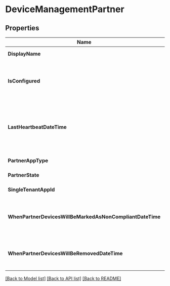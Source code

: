 # DeviceManagementPartner

## Properties

Name | Type | Description | Notes
------------ | ------------- | ------------- | -------------
**DisplayName** | **string** | Partner display name | [optional] 
**IsConfigured** | **bool** | Whether device management partner is configured or not | [optional] 
**LastHeartbeatDateTime** | [**time.Time**](time.Time.md) | Timestamp of last heartbeat after admin enabled option Connect to Device management Partner | [optional] 
**PartnerAppType** | [**interface{}**](.md) | Partner App type | [optional] 
**PartnerState** | [**interface{}**](.md) | Partner state of this tenant | [optional] 
**SingleTenantAppId** | **string** | Partner Single tenant App id | [optional] 
**WhenPartnerDevicesWillBeMarkedAsNonCompliantDateTime** | [**time.Time**](time.Time.md) | DateTime in UTC when PartnerDevices will be marked as NonCompliant | [optional] 
**WhenPartnerDevicesWillBeRemovedDateTime** | [**time.Time**](time.Time.md) | DateTime in UTC when PartnerDevices will be removed | [optional] 

[[Back to Model list]](../README.md#documentation-for-models) [[Back to API list]](../README.md#documentation-for-api-endpoints) [[Back to README]](../README.md)


